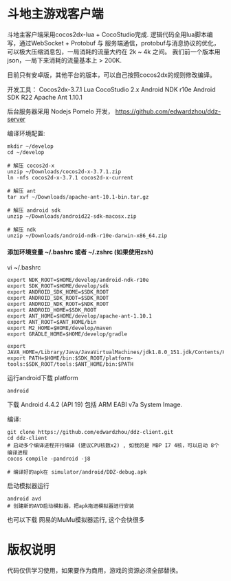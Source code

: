 # 斗地主游戏客户端

斗地主客户端采用cocos2dx-lua + CocoStudio完成. 
逻辑代码全用lua脚本编写，通过WebSocket + Protobuf 与 服务端通信，protobuf与消息协议的优化，可以极大压缩消息包，一局消耗的流量大约在 2k ~ 4k 之间。
我们前一个版本用json，一局下来消耗的流量基本上 > 200K.

目前只有安卓版，其他平台的版本，可以自己按照cocos2dx的规则修改编译。

开发工具： 
  Cocos2dx-3.7.1 Lua
  CocoStudio 2.x
  Android NDK r10e
  Android SDK R22
  Apache Ant 1.10.1
  
后台服务器采用 Nodejs Pomelo 开发， https://github.com/edwardzhou/ddz-server
  
编译环境配置:

```
mkdir ~/develop
cd ~/develop

# 解压 cocos2d-x
unzip ~/Downloads/cocos2d-x-3.7.1.zip
ln -nfs cocos2d-x-3.7.1 cocos2d-x-current

# 解压 ant
tar xvf ~/Downloads/apache-ant-10.1-bin.tar.gz

# 解压 android sdk
unzip ~/Downloads/android22-sdk-macosx.zip

# 解压 ndk
unzip ~/Downloads/android-ndk-r10e-darwin-x86_64.zip

```

#### 添加环境变量 ~/.bashrc 或者 ~/.zshrc (如果使用zsh)

vi ~/.bashrc
```
export NDK_ROOT=$HOME/develop/android-ndk-r10e
export SDK_ROOT=$HOME/develop/sdk
export ANDROID_SDK_HOME=$SDK_ROOT
export ANDROID_SDK_ROOT=$SDK_ROOT
export ANDROID_NDK_ROOT=$NDK_ROOT
export ANDROID_HOME=$SDK_ROOT
export ANT_HOME=$HOME/develop/apache-ant-1.10.1
export ANT_ROOT=$ANT_HOME/bin
export M2_HOME=$HOME/develop/maven
export GRADLE_HOME=$HOME/develop/gradle

export JAVA_HOME=/Library/Java/JavaVirtualMachines/jdk1.8.0_151.jdk/Contents/Home
export PATH=$HOME/bin:$SDK_ROOT/platform-tools:$SDK_ROOT/tools:$ANT_HOME/bin:$PATH
```

运行android下载 platform
```
android
```
下载 Android 4.4.2 (API 19) 包括 ARM EABI v7a System Image.


  
  
编译:
```
git clone https://github.com/edwardzhou/ddz-client.git
cd ddz-client
# 启动多个编译进程并行编译 (建议CPU核数x2) , 如我的是 MBP I7 4核，可以启动 8个编译进程
cocos compile -pandroid -j8

# 编译好的apk在 simulator/android/DDZ-debug.apk 
```

启动模拟器运行
```
android avd 
# 创建新的AVD启动模拟器，把apk拖进模拟器进行安装
```

也可以下载 网易的MuMu模拟器运行, 这个会快很多


# 版权说明
代码仅供学习使用，如果要作为商用，游戏的资源必须全部替换。


